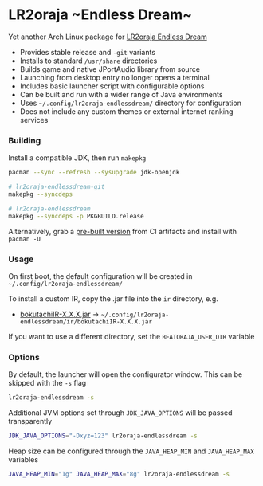 # LR2oraja \~Endless Dream\~

Yet another Arch Linux package for [LR2oraja Endless Dream](https://github.com/seraxis/lr2oraja-endlessdream)

- Provides stable release and `-git` variants
- Installs to standard `/usr/share` directories
- Builds game and native JPortAudio library from source
- Launching from desktop entry no longer opens a terminal
- Includes basic launcher script with configurable options
- Can be built and run with a wider range of Java environments
- Uses `~/.config/lr2oraja-endlessdream/` directory for configuration
- Does not include any custom themes or external internet ranking services

### Building

Install a compatible JDK, then run `makepkg`

```bash
pacman --sync --refresh --sysupgrade jdk-openjdk

# lr2oraja-endlessdream-git
makepkg --syncdeps

# lr2oraja-endlessdream
makepkg --syncdeps -p PKGBUILD.release
```

Alternatively, grab a [pre-built version](https://nightly.link/aixxe/lr2oraja-endless-dream-pkgbuild/workflows/build/master?preview) from CI artifacts and install with `pacman -U`

### Usage

On first boot, the default configuration will be created in `~/.config/lr2oraja-endlessdream/`

To install a custom IR, copy the .jar file into the `ir` directory, e.g.

- [bokutachiIR-X.X.X.jar](https://github.com/zkrising/tachi-beatoraja-ir/releases) → `~/.config/lr2oraja-endlessdream/ir/bokutachiIR-X.X.X.jar`

If you want to use a different directory, set the `BEATORAJA_USER_DIR` variable

### Options

By default, the launcher will open the configurator window. This can be skipped with the `-s` flag

```bash
lr2oraja-endlessdream -s
```

Additional JVM options set through `JDK_JAVA_OPTIONS` will be passed transparently

```bash
JDK_JAVA_OPTIONS="-Dxyz=123" lr2oraja-endlessdream -s
```

Heap size can be configured through the `JAVA_HEAP_MIN` and `JAVA_HEAP_MAX` variables

```bash
JAVA_HEAP_MIN="1g" JAVA_HEAP_MAX="8g" lr2oraja-endlessdream -s
```